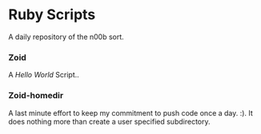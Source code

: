 
Ruby Scripts
===============

A daily repository of the n00b sort.


### Zoid

A *Hello World* Script..


### Zoid-homedir
A last minute effort to keep my commitment to push code once a day. :). 
It does nothing more than create a user specified subdirectory.
